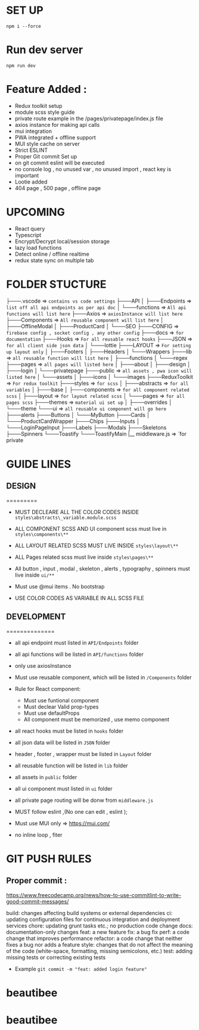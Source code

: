 
# SET UP
`npm i --force`

# Run dev server
 `npm run dev`

# Feature Added :

- Redux toolkit setup
- module scss style guide
- private route example in the /pages/privatepage/index.js file
- axios instance for making api calls
- mui integration
- PWA integrated + offline support
- MUI style cache on server
- Strict ESLINT
- Proper Git commit Set up
- on git commit eslint will be executed
- no console log , no unused var , no unused import , react key is important
- Lootie added
- 404 page , 500 page , offline page

# UPCOMING 

- React query
- Typescript
- Encrypt/Decrypt local/session storage
- lazy load functions
- Detect online / offline realtime
- redux state sync on multiple tab

#
# FOLDER STUCTURE



├───.vscode  => `contains vs code settings`
├───API
│   ├───Endpoints => `list off all api endpoints as per api doc`
│   └───functions => `All api functions will list here`
├───Axios => `axiosInstance will list here`
├───Components => `All reusable component will list here`
│   ├───OfflineModal 
│   ├───ProductCard
│   └───SEO
├───CONFIG => ` firebase config , socket config , any other config`
├───docs => `for documentation`
├───Hooks => `For all reusable react hooks`
├───JSON => `for all client side json data`
│   └───lottie
├───LAYOUT => `For setting up layout only`
│   ├───Footers
│   ├───Headers
│   └───Wrappers
├───lib => `all reusable function will list here`
│   ├───functions
│   └───regex
├───pages => `all pages will listed here`
│   ├───about
│   ├───design
│   ├───login
│   └───privatepage
├───public => `all assets , pwa icon will listed here`
│   └───assets
│       ├───icons
│       └───images
├───ReduxToolkit => `For redux toolkit`
├───styles => `for scss`
│   ├───abstracts => `for all variables`
│   ├───base
│   ├───components => `for all component related scss`
│   ├───layout => `for layout related scss`
│   └───pages  => `for all pages scss`
├───themes => `material ui set up`
│   ├───overrides
│   └───theme
└───ui => `all reusable ui component will go here`
    ├───alerts
    ├───Buttons
    │   └───MyButton
    ├───Cards
    │   └───ProductCardWrapper
    ├───Chips
    ├───Inputs
    │   └───LoginPageInput
    ├───Labels
    ├───Modals
    ├───Skeletons
    ├───Spinners
    └───Toastify
        └───ToastifyMain
|__ middleware.js => `for private


# GUIDE LINES




## DESIGN 
=========

- MUST DECLEARE ALL THE COLOR CODES INSIDE    `styles\abstracts\_variable.module.scss`

- ALL COMPONENT SCSS AND UI component scss must live in  `styles\components\**`

- ALL LAYOUT RELATED SCSS MUST LIVE INSIDE `styles\layout\**`

- ALL Pages related scss must live inside `styles\pages\**` 

- All button , input , modal , skeleton , alerts , 
typography , spinners must live inside `ui/**`

- Must use @mui items . No bootstrap

- USE COLOR CODES AS VARIABLE IN ALL SCSS FILE 


## DEVELOPMENT
==============

- all api endpoint must listed in `API/Endpoints` folder
- all api functions will be listed in `API/functions` folder
- only use axiosInstance 
- Must use reusable component, which will be listed in `/Components` folder

- Rule for React component:
  - Must use funtional component
  - Must declear Valid prop-types
  - Must use defaultProps 
  - All component must be memorized , use memo component

- all react  hooks must be listed in `hooks` folder
- all json data will be listed in `JSON` folder
- header , footer , wrapper must be listed in `Layout` folder
- all reusable function will be listed in `lib` folder
- all assets in `public` folder
- all ui component must listed in `ui` folder
- all private page routing will be donw from `middleware.js`
- MUST follow eslint ,(No one can edit , eslint );
- Must use MUI only
  => https://mui.com/

- no inline loop , fiter 

# GIT PUSH RULES

## Proper commit :

https://www.freecodecamp.org/news/how-to-use-commitlint-to-write-good-commit-messages/


build: changes affecting build systems or external dependencies
ci: updating configuration files for continuous integration and deployment services
chore: updating grunt tasks etc.; no production code change
docs: documentation-only changes
feat: a new feature
fix: a bug fix
perf: a code change that improves performance
refactor: a code change that neither fixes a bug nor adds a feature
style: changes that do not affect the meaning of the code (white-space, formatting, missing semicolons, etc.)
test: adding missing tests or correcting existing tests

- Example 
    `git commit -m "feat: added login feature"`
# beautibee
# beautibee
